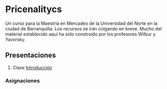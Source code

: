 # Pricenalitycs

Un curso para la Maestría en Mercadeo de la Universidad del Norte en la ciudad de Barranquilla. Los recursos se irán colgando en breve. Mucho del material establecido aquí ha sido construido por los profesores Wilbur y Yavorsky. 

## Presentaciones

1. Clase [Introducción](https://raw.githack.com/keynes37/Pricenalitycs/main/Class/Intro1.html)

### Asignaciones
